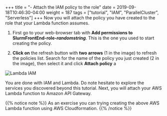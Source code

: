 +++
title = "- Attach the IAM policy to the role"
date = 2019-09-18T10:46:30-04:00
weight = 187
tags = ["tutorial", "IAM", "ParallelCluster", "Serverless"]
+++
Now you will attach the policy you have created to the role that your Lambda function assumes.

1. First go to your web-browser tab with **Add permissions to SlurmFrontEnd-role-*randomstring***. This is the one you used to start creating the policy.

2. **Click on** the refresh button with **two arrows** (1 in the image) to refresh the policies list. Search for the name of the policy you just created (2 in the image), then select it and click **Attach policy** a

![Lambda IAM ](/images/serverless/lambda-iamrole6.png)

You are done with IAM and Lambda. Do note hesitate to explore the services you discovered beyond this tutorial. Next, you will attach your AWS Lambda function to Amazon API Gateway.

{{% notice note %}}
As an exercise you can trying creating the above AWS Lambda function using AWS Cloudformation.
{{% /notice %}}
